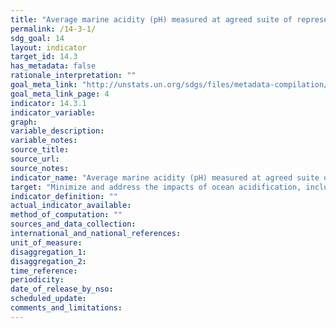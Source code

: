 ```yaml
---
title: "Average marine acidity (pH) measured at agreed suite of representative sampling stations"
permalink: /14-3-1/
sdg_goal: 14
layout: indicator
target_id: 14.3
has_metadata: false
rationale_interpretation: ""
goal_meta_link: "http://unstats.un.org/sdgs/files/metadata-compilation/Metadata-Goal-14.pdf"
goal_meta_link_page: 4
indicator: 14.3.1
indicator_variable: 
graph: 
variable_description: 
variable_notes: 
source_title: 
source_url: 
source_notes: 
indicator_name: "Average marine acidity (pH) measured at agreed suite of representative sampling stations"
target: "Minimize and address the impacts of ocean acidification, including through enhanced scientific cooperation at all levels."
indicator_definition: ""
actual_indicator_available: 
method_of_computation: ""
sources_and_data_collection: 
international_and_national_references: 
unit_of_measure: 
disaggregation_1: 
disaggregation_2: 
time_reference: 
periodicity: 
date_of_release_by_nso: 
scheduled_update: 
comments_and_limitations: 
---
```


